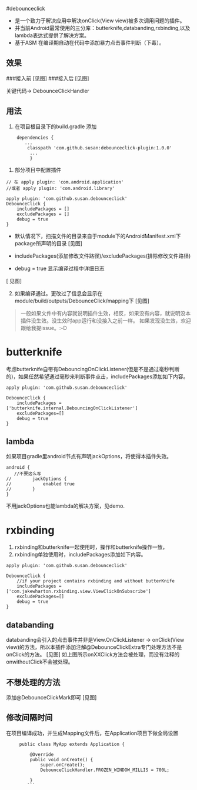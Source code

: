 #debounceclick 
>
* 是一个致力于解决应用中解决onClick(View view)被多次调用问题的插件。
* 并当前Android最常使用的三分库：butterknife,databanding,rxbinding,以及lambda表达式提供了解决方案。
* 基于ASM 在编译期自动在代码中添加暴力点击事件判断（下毒）。
## 效果
###接入前
[见图]
###接入后
[见图]

关键代码-> DebounceClickHandler

## 用法
1. 在项目根目录下的build.gradle 添加
```
    dependencies {
       ...
        classpath 'com.github.susan:debounceclick-plugin:1.0.0'
         ...
         }
```
1. 部分项目中配置插件

```
// 在 apply plugin: 'com.android.application'
//或者 apply plugin: 'com.android.library'

apply plugin: 'com.github.susan.debounceclick'
DebounceClick {
    includePackages = []
    excludePackages = []
    debug = true
}
```

* 默认情况下，扫描文件的目录来自于module下的AndroidManifest.xml下package所声明的目录
[见图]
* includePackages(添加修改文件路径)/excludePackages(排除修改文件路径)

* debug = true 显示编译过程中详细日志

[ 见图]

2. 如果编译通过。更改过了信息会显示在module/build/outputs/DebounceClick/mapping下
[见图]

> 一般如果文件中有内容就说明插件生效，相反，如果没有内容，就说明没本插件没生效。没生效时app运行和没接入之前一样。
如果发现没生效，欢迎跟给我提issue。:-D



# butterknife 
考虑butterknife自带有DebouncingOnClickListener(但是不是通过毫秒判断的)，如果任然希望通过毫秒来判断事件点击，includePackages添加如下内容。
```
apply plugin: 'com.github.susan.debounceclick'

DebounceClick {
    includePackages = ['butterknife.internal.DebouncingOnClickListener']
    excludePackages=[]
    debug = true
}
```
## lambda
如果项目gradle里android节点有声明jackOptions，将使得本插件失效。
```
android {
   //不要这么写
//        jackOptions {
//            enabled true
//        }
}
```
不用jackOptions也能lambda的解决方案，见demo.
# rxbinding
1. rxbinding和butterknife一起使用时，操作和butterknife操作一致，
2. rxbinding单独使用时，includePackages添加如下内容。
```
apply plugin: 'com.github.susan.debounceclick'

DebounceClick {
    //if your project contains rxbinding and without butterKnife
    includePackages = ['com.jakewharton.rxbinding.view.ViewClickOnSubscribe']
    excludePackages=[]
    debug = true
}
```

 ## databanding
 databanding会引入的点击事件并非是View.OnClickListener -> onClick(View view)的方法，所以本插件添加注解@DebounceClickExtra专门处理方法不是onClick的方法。
 [见图]
 如上图所示onXXClick方法会被处理，而没有注释的onwithoutClick不会被处理。
  ## 不想处理的方法
  添加@DebounceClickMark即可
  [见图]
 ## 修改间隔时间
 在项目编译成功，并生成Mapping文件后，在Application项目下做全局设置
 ```
      public class MyApp extends Application {
      
          @Override
          public void onCreate() {
              super.onCreate();
              DebounceClickHandler.FROZEN_WINDOW_MILLIS = 700L;
        
          }
         ```
 